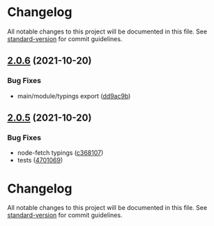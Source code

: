 # Changelog

All notable changes to this project will be documented in this file. See [standard-version](https://github.com/conventional-changelog/standard-version) for commit guidelines.

## [2.0.6](https://github.com/iCrawl/kaori/compare/v2.0.5...v2.0.6) (2021-10-20)


### Bug Fixes

* main/module/typings export ([dd9ac9b](https://github.com/iCrawl/kaori/commit/dd9ac9b71c045ff32432e3456715e98def53067e))



## [2.0.5](https://github.com/iCrawl/kaori/compare/v2.0.4...v2.0.5) (2021-10-20)


### Bug Fixes

* node-fetch typings ([c368107](https://github.com/iCrawl/kaori/commit/c368107a3c12e8ebc1c12e22c6c11d9b12c7975c))
* tests ([4701069](https://github.com/iCrawl/kaori/commit/4701069f56debbb994cf6b8ffd7326c0eff0f558))



# Changelog

All notable changes to this project will be documented in this file. See [standard-version](https://github.com/conventional-changelog/standard-version) for commit guidelines.
